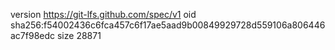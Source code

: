 version https://git-lfs.github.com/spec/v1
oid sha256:f54002436c6fca457c6f17ae5aad9b00849929728d559106a806446ac7f98edc
size 28871
